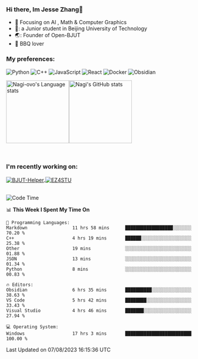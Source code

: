 ### Hi there, Im Jesse Zhang👋
- :orange_book: Focusing on AI , Math & Computer Graphics
- 🔬: a Junior student in Beijing University of Technology
- 🌏: Founder of Open-BJUT
- :meat_on_bone: BBQ lover

### My preferences:
![Python](https://img.shields.io/badge/python-3670A0?style=for-the-badge&logo=python&logoColor=ffdd54)
![C++](https://img.shields.io/badge/c++-%2300599C.svg?style=for-the-badge&logo=c%2B%2B&logoColor=white)
![JavaScript](https://img.shields.io/badge/javascript-%23323330.svg?style=for-the-badge&logo=javascript&logoColor=%23F7DF1E)
![React](https://img.shields.io/badge/react-%2320232a.svg?style=for-the-badge&logo=react&logoColor=%2361DAFB)
![Docker](https://img.shields.io/badge/docker-%230db7ed.svg?style=for-the-badge&logo=docker&logoColor=white)
![Obsidian](https://img.shields.io/badge/Obsidian-%23483699.svg?style=for-the-badge&logo=obsidian&logoColor=white)


<div style="display:flex; flex-wrap:wrap; height: 200px;">
  <img height="170" src="https://github-readme-stats-git-main-nagi-ovo.vercel.app/api/top-langs/?username=Nagi-ovo&hide=css,scss,html,java,typescript&layout=compact&card_width=345&card_height=400" alt="Nagi-ovo's Language stats">
  <img height="170" src="https://github-readme-stats-git-main-nagi-ovo.vercel.app/api?username=Nagi-ovo&show_icons=true&theme=radical" alt="Nagi's GitHub stats">
</div>

### I'm recently working on:</a>

 <div>
<a href="https://github.com/Open-BJUT/BJUT-Helper">
  <img align="center" src="https://github-readme-stats-git-main-nagi-ovo.vercel.app/api/pin/?username=Nagi-ovo&repo=BJUT-Helper" alt="BJUT-Helper">
</a>
<a href="https://github.com/Nagi-ovo/EZ4STU">
  <img align="center" src="https://github-readme-stats-git-main-nagi-ovo.vercel.app/api/pin/?username=Nagi-ovo&repo=EZ4STU" alt="EZ4STU">
</a>  
</div>

<br />

<!--START_SECTION:waka-->
![Code Time](http://img.shields.io/badge/Code%20Time-152%20hrs%2033%20mins-blue)

📊 **This Week I Spent My Time On** 

```text
💬 Programming Languages: 
Markdown                 11 hrs 58 mins      ██████████████████░░░░░░░   70.20 % 
C++                      4 hrs 19 mins       ██████░░░░░░░░░░░░░░░░░░░   25.38 % 
Other                    19 mins             ░░░░░░░░░░░░░░░░░░░░░░░░░   01.88 % 
JSON                     13 mins             ░░░░░░░░░░░░░░░░░░░░░░░░░   01.34 % 
Python                   8 mins              ░░░░░░░░░░░░░░░░░░░░░░░░░   00.83 % 

🔥 Editors: 
Obsidian                 6 hrs 35 mins       ██████████░░░░░░░░░░░░░░░   38.63 % 
VS Code                  5 hrs 42 mins       ████████░░░░░░░░░░░░░░░░░   33.43 % 
Visual Studio            4 hrs 46 mins       ███████░░░░░░░░░░░░░░░░░░   27.94 % 

💻 Operating System: 
Windows                  17 hrs 3 mins       █████████████████████████   100.00 % 
```


 Last Updated on 07/08/2023 16:15:36 UTC
<!--END_SECTION:waka-->



